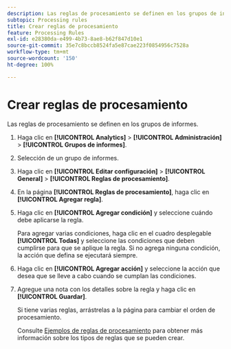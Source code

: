 ```yaml
---
description: Las reglas de procesamiento se definen en los grupos de informes.
subtopic: Processing rules
title: Crear reglas de procesamiento
feature: Processing Rules
exl-id: e28380da-e499-4b73-8ae8-b62f847d10e1
source-git-commit: 35e7c8bccb8524fa5e87cae223f0854956c7528a
workflow-type: tm+mt
source-wordcount: '150'
ht-degree: 100%

---
```


# Crear reglas de procesamiento

Las reglas de procesamiento se definen en los grupos de informes.

1. Haga clic en **[!UICONTROL Analytics]** > **[!UICONTROL Administración]** > **[!UICONTROL Grupos de informes]**.
1. Selección de un grupo de informes.
1. Haga clic en **[!UICONTROL Editar configuración]** > **[!UICONTROL General]** > **[!UICONTROL Reglas de procesamiento]**.
1. En la página **[!UICONTROL Reglas de procesamiento]**, haga clic en **[!UICONTROL Agregar regla]**.
1. Haga clic en **[!UICONTROL Agregar condición]** y seleccione cuándo debe aplicarse la regla.

   Para agregar varias condiciones, haga clic en el cuadro desplegable **[!UICONTROL Todas]** y seleccione las condiciones que deben cumplirse para que se aplique la regla. Si no agrega ninguna condición, la acción que defina se ejecutará siempre.

1. Haga clic en **[!UICONTROL Agregar acción]** y seleccione la acción que desea que se lleve a cabo cuando se cumplan las condiciones.
1. Agregue una nota con los detalles sobre la regla y haga clic en **[!UICONTROL Guardar]**.

   Si tiene varias reglas, arrástrelas a la página para cambiar el orden de procesamiento.

   Consulte [Ejemplos de reglas de procesamiento](/help/admin/admin/c-manage-report-suites/c-edit-report-suites/general/c-processing-rules/processing-rules-examples/processing-rules-examples.md) para obtener más información sobre los tipos de reglas que se pueden crear.
